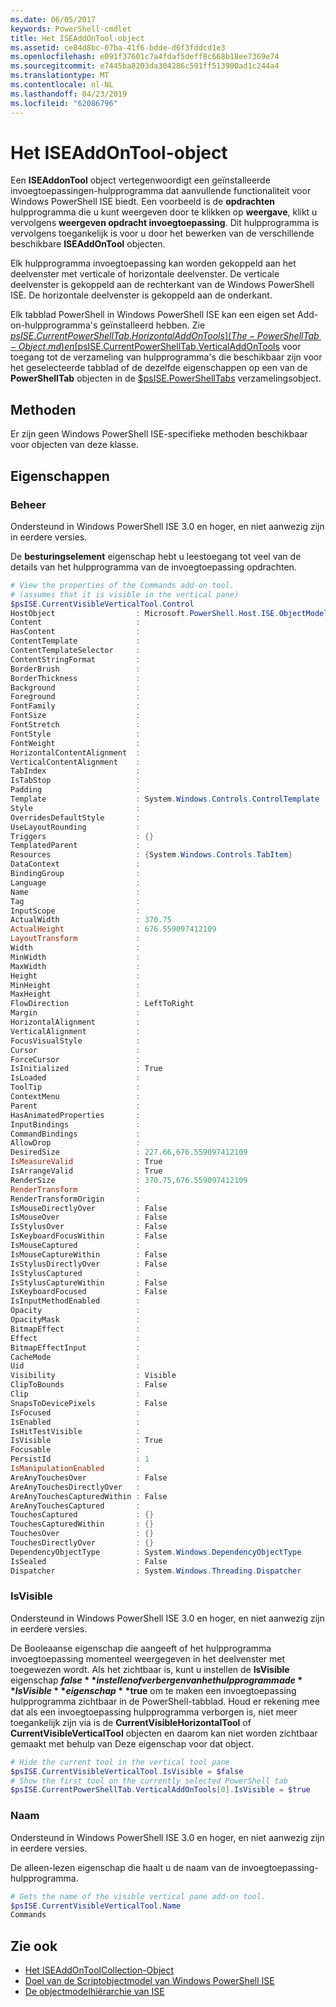 ```yaml
---
ms.date: 06/05/2017
keywords: PowerShell-cmdlet
title: Het ISEAddOnTool-object
ms.assetid: ce84d8bc-07ba-41f6-bdde-d6f3fddcd1e3
ms.openlocfilehash: e091f37601c7a4fdaf5deff8c668b18ee7369e74
ms.sourcegitcommit: e7445ba8203da304286c591ff513900ad1c244a4
ms.translationtype: MT
ms.contentlocale: nl-NL
ms.lasthandoff: 04/23/2019
ms.locfileid: "62086796"
---
```

# <a name="the-iseaddontool-object"></a>Het ISEAddOnTool-object

Een **ISEAddonTool** object vertegenwoordigt een geïnstalleerde invoegtoepassingen-hulpprogramma dat aanvullende functionaliteit voor Windows PowerShell ISE biedt. Een voorbeeld is de **opdrachten** hulpprogramma die u kunt weergeven door te klikken op **weergave**, klikt u vervolgens **weergeven opdracht invoegtoepassing**. Dit hulpprogramma is vervolgens toegankelijk is voor u door het bewerken van de verschillende beschikbare **ISEAddOnTool** objecten.

Elk hulpprogramma invoegtoepassing kan worden gekoppeld aan het deelvenster met verticale of horizontale deelvenster. De verticale deelvenster is gekoppeld aan de rechterkant van de Windows PowerShell ISE. De horizontale deelvenster is gekoppeld aan de onderkant.

Elk tabblad PowerShell in Windows PowerShell ISE kan een eigen set Add-on-hulpprogramma's geïnstalleerd hebben. Zie [$psISE.CurrentPowerShellTab.HorizontalAddOnTools](The-PowerShellTab-Object.md) en [$psISE.CurrentPowerShellTab.VerticalAddOnTools](The-PowerShellTab-Object.md) voor toegang tot de verzameling van hulpprogramma's die beschikbaar zijn voor het geselecteerde tabblad of de dezelfde eigenschappen op een van de **PowerShellTab** objecten in de [$psISE.PowerShellTabs](The-PowerShellTabCollection-Object.md) verzamelingsobject.

## <a name="methods"></a>Methoden

Er zijn geen Windows PowerShell ISE-specifieke methoden beschikbaar voor objecten van deze klasse.

## <a name="properties"></a>Eigenschappen

### <a name="control"></a>Beheer

Ondersteund in Windows PowerShell ISE 3.0 en hoger, en niet aanwezig zijn in eerdere versies.

De **besturingselement** eigenschap hebt u leestoegang tot veel van de details van het hulpprogramma van de invoegtoepassing opdrachten.

```powershell
# View the properties of the Commands add-on tool.
# (assumes that it is visible in the vertical pane)
$psISE.CurrentVisibleVerticalTool.Control
HostObject                  : Microsoft.PowerShell.Host.ISE.ObjectModelRoot
Content                     :
HasContent                  :
ContentTemplate             :
ContentTemplateSelector     :
ContentStringFormat         :
BorderBrush                 :
BorderThickness             :
Background                  :
Foreground                  :
FontFamily                  :
FontSize                    :
FontStretch                 :
FontStyle                   :
FontWeight                  :
HorizontalContentAlignment  :
VerticalContentAlignment    :
TabIndex                    :
IsTabStop                   :
Padding                     :
Template                    : System.Windows.Controls.ControlTemplate
Style                       :
OverridesDefaultStyle       :
UseLayoutRounding           :
Triggers                    : {}
TemplatedParent             :
Resources                   : {System.Windows.Controls.TabItem}
DataContext                 :
BindingGroup                :
Language                    :
Name                        :
Tag                         :
InputScope                  :
ActualWidth                 : 370.75
ActualHeight                : 676.559097412109
LayoutTransform             :
Width                       :
MinWidth                    :
MaxWidth                    :
Height                      :
MinHeight                   :
MaxHeight                   :
FlowDirection               : LeftToRight
Margin                      :
HorizontalAlignment         :
VerticalAlignment           :
FocusVisualStyle            :
Cursor                      :
ForceCursor                 :
IsInitialized               : True
IsLoaded                    :
ToolTip                     :
ContextMenu                 :
Parent                      :
HasAnimatedProperties       :
InputBindings               :
CommandBindings             :
AllowDrop                   :
DesiredSize                 : 227.66,676.559097412109
IsMeasureValid              : True
IsArrangeValid              : True
RenderSize                  : 370.75,676.559097412109
RenderTransform             :
RenderTransformOrigin       :
IsMouseDirectlyOver         : False
IsMouseOver                 : False
IsStylusOver                : False
IsKeyboardFocusWithin       : False
IsMouseCaptured             :
IsMouseCaptureWithin        : False
IsStylusDirectlyOver        : False
IsStylusCaptured            :
IsStylusCaptureWithin       : False
IsKeyboardFocused           : False
IsInputMethodEnabled        :
Opacity                     :
OpacityMask                 :
BitmapEffect                :
Effect                      :
BitmapEffectInput           :
CacheMode                   :
Uid                         :
Visibility                  : Visible
ClipToBounds                : False
Clip                        :
SnapsToDevicePixels         : False
IsFocused                   :
IsEnabled                   :
IsHitTestVisible            :
IsVisible                   : True
Focusable                   :
PersistId                   : 1
IsManipulationEnabled       :
AreAnyTouchesOver           : False
AreAnyTouchesDirectlyOver   :
AreAnyTouchesCapturedWithin : False
AreAnyTouchesCaptured       :
TouchesCaptured             : {}
TouchesCapturedWithin       : {}
TouchesOver                 : {}
TouchesDirectlyOver         : {}
DependencyObjectType        : System.Windows.DependencyObjectType
IsSealed                    : False
Dispatcher                  : System.Windows.Threading.Dispatcher
```

### <a name="isvisible"></a>IsVisible

Ondersteund in Windows PowerShell ISE 3.0 en hoger, en niet aanwezig zijn in eerdere versies.

De Booleaanse eigenschap die aangeeft of het hulpprogramma invoegtoepassing momenteel weergegeven in het deelvenster met toegewezen wordt. Als het zichtbaar is, kunt u instellen de **IsVisible** eigenschap **$false** instellen of verbergen van het hulpprogramma de **IsVisible** eigenschap **$true** om te maken een invoegtoepassing hulpprogramma zichtbaar in de PowerShell-tabblad. Houd er rekening mee dat als een invoegtoepassing hulpprogramma verborgen is, niet meer toegankelijk zijn via is de **CurrentVisibleHorizontalTool** of **CurrentVisibleVerticalTool** objecten en daarom kan niet worden zichtbaar gemaakt met behulp van Deze eigenschap voor dat object.

```powershell
# Hide the current tool in the vertical tool pane
$psISE.CurrentVisibleVerticalTool.IsVisible = $false
# Show the first tool on the currently selected PowerShell tab
$psISE.CurrentPowerShellTab.VerticalAddOnTools[0].IsVisible = $true
```

### <a name="name"></a>Naam

Ondersteund in Windows PowerShell ISE 3.0 en hoger, en niet aanwezig zijn in eerdere versies.

De alleen-lezen eigenschap die haalt u de naam van de invoegtoepassing-hulpprogramma.

```powershell
# Gets the name of the visible vertical pane add-on tool.
$psISE.CurrentVisibleVerticalTool.Name
Commands
```

## <a name="see-also"></a>Zie ook

- [Het ISEAddOnToolCollection-Object](The-ISEAddOnToolCollection-Object.md)
- [Doel van de Scriptobjectmodel van Windows PowerShell ISE](Purpose-of-the-Windows-PowerShell-ISE-Scripting-Object-Model.md)
- [De objectmodelhiërarchie van ISE](The-ISE-Object-Model-Hierarchy.md)